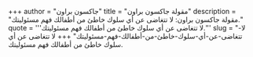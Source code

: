 +++
author = "جاكسون براون"
title = "مقولة جاكسون براون"
description = "مقولة جاكسون براون: لا تتغاضى عن أي سلوك خاطئ من أطفالك فهم مسئوليتك."
quote = '''لا تتغاضى عن أي سلوك خاطئ من أطفالك فهم مسئوليتك.''' 
slug = "لا-تتغاضى-عن-أي-سلوك-خاطئ-من-أطفالك-فهم-مسئوليتك"
+++
لا تتغاضى عن أي سلوك خاطئ من أطفالك فهم مسئوليتك.
